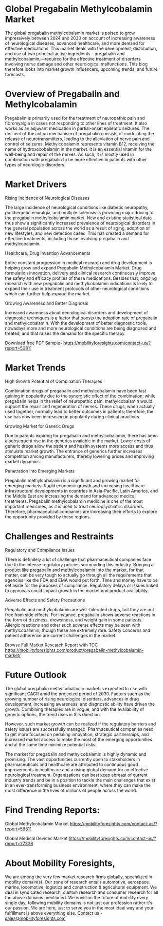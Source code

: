 # Global Pregabalin Methylcobalamin Market

The global pregabalin methylcobalamin market is poised to grow impressively between 2024 and 2030 on account of increasing awareness of neurological diseases, advanced healthcare, and more demand for effective medications. This market deals with the development, distribution, and use of two principal active ingredients—pregabalin and methylcobalamin,—required for the effective treatment of disorders involving nerve damage and other neurological malfunctions. This blog therefore looks into market growth influencers, upcoming trends, and future forecasts.

# Overview of Pregabalin and Methylcobalamin

Pregabalin is primarily used for the treatment of neuropathic pain and fibromyalgia in cases not responding to other lines of treatment. It also works as an adjuvant medication in partial-onset epileptic seizures. The descent of the action mechanism of pregabalin consists of modulating the release of neurotransmitters, leading to the alleviation of nerve pain and control of seizures. Methylcobalamin represents vitamin B12, receiving the name of hydroxocobalamin in the market. It is an essential vitamin for the well-being and repair of the nerves. As such, it is mostly used in combination with pregabalin to be more effective in patients with other types of neurologic disorders.

# Market Drivers

Rising Incidence of Neurological Diseases

The large incidence of neurological conditions like diabetic neuropathy, postherpetic neuralgia, and multiple sclerosis is providing major driving to the pregabalin methylcobalamin market. New and existing statistical data thus show a significantly increased prevalence of neurological disorders in the general population across the world as a result of aging, adoption of new lifestyles, and new detection cases. This has created a demand for effective treatments, including those involving pregabalin and methylcobalamin.

Healthcare, Drug Invention Advancements

Entire constant progression in medical research and drug development is helping grow and expand Pregabalin Methylcobalamin Market. Drug formulation innovation, delivery and clinical research continuously improve the safety and efficacy profiles of these medications. Besides that, ongoing research with new pregabalin and methylcobalamin indications is likely to expand their use in treatment protocols of other neurological conditions which can further help expand the market.

Growing Awareness and Better Diagnosis

Increased awareness about neurological disorders and development of diagnostic techniques is a factor that boosts the adoption rate of pregabalin and methylcobalamin. With the development of better diagnostic tools, nowadays more and more neurological conditions are being diagnosed and treated, and that raises the demand for the specific therapy.

Download free PDF Sample- https://mobilityforesights.com/contact-us/?report=50811

# Market Trends

High Growth Potential of Combination Therapies

Combination drugs of pregabalin and methylcobalamin have been fast gaining in popularity due to the synergistic effect of the combination; while pregabalin helps in the relief of neuropathic pain, methylcobalamin would support the repair and regeneration of nerves. These drugs, when actually used together, normally lead to better outcomes in patients; therefore, the use has now been increasing in popularity during clinical practices.

Growing Market for Generic Drugs

Due to patents expiring for pregabalin and methylcobalamin, there has been a subsequent rise in the generics available in the market. Lower costs of generic drugs allow the patient and health systems more access and thus stimulate market growth. The entrance of generics further increases competition among manufacturers, thereby lowering prices and improving market dynamics.

Penetration into Emerging Markets

Pregabalin methylcobalamin is a significant and growing market for emerging markets. Rapid economic growth and increasing healthcare infrastructural developments in countries in Asia-Pacific, Latin America, and the Middle East are increasing the demand for advanced medical treatments. Pregabalin methylcobalamin medicine is one of the most important medicines, as it is used to treat neuropsychiatric disorders. Therefore, pharmaceutical companies are increasing their efforts to explore the opportunity provided by these regions.

# Challenges and Restraints

Regulatory and Compliance Issues

There is definitely a lot of challenge that pharmaceutical companies face due to the intense regulatory policies surrounding this industry. Bringing a product like pregabalin and methylcobalamin into the market, for that matter, can be very tough to actually go through all the requirements that agencies like the FDA and EMA would put forth. Time and money have to be set aside for the purposes of compliance. Regulatory delays or issues linked to approvals could impact growth in the market and product availability.

Adverse Effects and Safety Precautions

Pregabalin and methylcobalamin are well-tolerated drugs, but they are not free from side effects. For instance, pregabalin shows adverse reactions in the form of dizziness, drowsiness, and weight gain in some patients. Allergic reactions and other such adverse effects may be seen with methylcobalamin, though these are extremely rare. Safety concerns and patient adherence are current challenges in the market.

Browse Full Market Research Report with TOC https://mobilityforesights.com/product/pregabalin-methylcobalamin-market/

# Future Outlook

The global pregabalin methylcobalamin market is expected to rise with significant CAGR amid the projected period of 2030. Factors such as the growing number of rising neurological disorders, advances in drug development, increasing awareness, and diagnostic ability have driven the growth. Combining therapies are in vogue, and with the availability of generic options, the trend rises in this direction.

However, such market growth can be realized if the regulatory barriers and safety issues are successfully managed. Pharmaceutical companies need to get more focused on pedaling innovation, strategic partnerships, and increased market access to make the most of the emerging opportunities and at the same time minimize potential risks.

The market for pregabalin and methylcobalamin is highly dynamic and promising. The vast opportunities currently open to stakeholders in pharmaceuticals and healthcare are attributed to continuous good improvements in healthcare and a rising global demand for an effective neurological treatment. Organizations can best keep abreast of current industry trends and be in a position to tackle the main challenges that exist in an ever-transforming business environment, where they can make the most difference in the lives of millions of people across the world.



# Find Trending Reports:

Global Methylcobalamin Market https://mobilityforesights.com/contact-us/?report=58311


Global Medical Devices Market  https://mobilityforesights.com/contact-us/?report=27338



# About Mobility Foresights,
We are among the very few market research firms globally, specialized in mobility domain(s). Our zone of research entails automotive, aerospace, marine, locomotive, logistics and construction & agricultural equipment. We deal in syndicated research, custom research and consumer research for all the above domains mentioned.
We envision the future of mobility every single day, following mobility domains is not just our profession rather it's our passion. We are here, just to serve you in the most ideal way and your fulfillment is above everything else. Contact us -  sales@mobilityforesights.com
